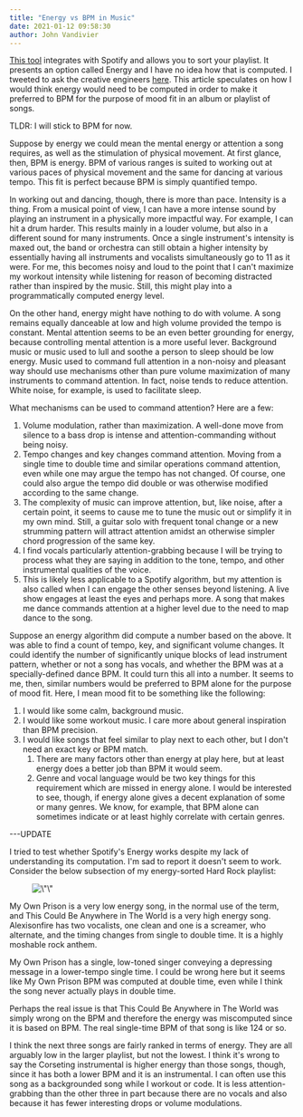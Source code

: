 ```yaml
---
title: "Energy vs BPM in Music"
date: 2021-01-12 09:58:30
author: John Vandivier
---
```




<!-- wp:paragraph -->
<p><a href=\"http://sortyourmusic.playlistmachinery.com/#\">This tool</a> integrates with Spotify and allows you to sort your playlist. It presents an option called Energy and I have no idea how that is computed. I tweeted to ask the creative engineers <a href=\"https://twitter.com/JohnVandivier/status/1348979690493587457\\\">here</a>. This article speculates on how I would think energy would need to be computed in order to make it preferred to BPM for the purpose of mood fit in an album or playlist of songs.</p>
<!-- /wp:paragraph -->

<!-- wp:paragraph -->
<p>TLDR: I will stick to BPM for now.</p>
<!-- /wp:paragraph -->

<!-- wp:paragraph -->
<p>Suppose by energy we could mean the mental energy or attention a song requires, as well as the stimulation of physical movement. At first glance, then, BPM is energy. BPM of various ranges is suited to working out at various paces of physical movement and the same for dancing at various tempo. This fit is perfect because BPM is simply quantified tempo.</p>
<!-- /wp:paragraph -->

<!-- wp:paragraph -->
<p>In working out and dancing, though, there is more than pace. Intensity is a thing. From a musical point of view, I can have a more intense sound by playing an instrument in a physically more impactful way. For example, I can hit a drum harder. This results mainly in a louder volume, but also in a different sound for many instruments. Once a single instrument's intensity is maxed out, the band or orchestra can still obtain a higher intensity by essentially having all instruments and vocalists simultaneously go to 11 as it were. For me, this becomes noisy and loud to the point that I can't maximize my workout intensity while listening for reason of becoming distracted rather than inspired by the music. Still, this might play into a programmatically computed energy level.</p>
<!-- /wp:paragraph -->

<!-- wp:paragraph -->
<p>On the other hand, energy might have nothing to do with volume. A song remains equally danceable at low and high volume provided the tempo is constant. Mental attention seems to be an even better grounding for energy, because controlling mental attention is a more useful lever. Background music or music used to lull and soothe a person to sleep should be low energy. Music used to command full attention in a non-noisy and pleasant way should use mechanisms other than pure volume maximization of many instruments to command attention. In fact, noise tends to reduce attention. White noise, for example, is used to facilitate sleep.</p>
<!-- /wp:paragraph -->

<!-- wp:paragraph -->
<p>What mechanisms can be used to command attention? Here are a few:</p>
<!-- /wp:paragraph -->

<!-- wp:list {\"ordered\":true} -->
<ol><li>Volume modulation, rather than maximization. A well-done move from silence to a bass drop is intense and attention-commanding without being noisy.</li><li>Tempo changes and key changes command attention. Moving from a single time to double time and similar operations command attention, even while one may argue the tempo has not changed. Of course, one could also argue the tempo did double or was otherwise modified according to the same change.</li><li>The complexity of music can improve attention, but, like noise, after a certain point, it seems to cause me to tune the music out or simplify it in my own mind. Still, a guitar solo with frequent tonal change or a new strumming pattern will attract attention amidst an otherwise simpler chord progression of the same key.</li><li>I find vocals particularly attention-grabbing because I will be trying to process what they are saying in addition to the tone, tempo, and other instrumental qualities of the voice.</li><li>This is likely less applicable to a Spotify algorithm, but my attention is also called when I can engage the other senses beyond listening. A live show engages at least the eyes and perhaps more. A song that makes me dance commands attention at a higher level due to the need to map dance to the song.</li></ol>
<!-- /wp:list -->

<!-- wp:paragraph -->
<p>Suppose an energy algorithm did compute a number based on the above. It was able to find a count of tempo, key, and significant volume changes. It could identify the number of significantly unique blocks of lead instrument pattern, whether or not a song has vocals, and whether the BPM was at a specially-defined dance BPM. It could turn this all into a number. It seems to me, then, similar numbers would be preferred to BPM alone for the purpose of mood fit. Here, I mean mood fit to be something like the following:</p>
<!-- /wp:paragraph -->

<!-- wp:list {\"ordered\":true} -->
<ol><li>I would like some calm, background music.</li><li>I would like some workout music. I care more about general inspiration than BPM precision.</li><li>I would like songs that feel similar to play next to each other, but I don't need an exact key or BPM match.<ol><li>There are many factors other than energy at play here, but at least energy does a better job than BPM it would seem.</li><li>Genre and vocal language would be two key things for this requirement which are missed in energy alone. I would be interested to see, though, if energy alone gives a decent explanation of some or many genres. We know, for example, that BPM alone can sometimes indicate or at least highly correlate with certain genres.</li></ol></li></ol>
<!-- /wp:list -->

<!-- wp:paragraph -->
<p>---UPDATE</p>
<!-- /wp:paragraph -->

<!-- wp:paragraph -->
<p>I tried to test whether Spotify's Energy works despite my lack of understanding its computation. I'm sad to report it doesn't seem to work. Consider the below subsection of my energy-sorted Hard Rock playlist:</p>
<!-- /wp:paragraph -->

<!-- wp:image {\"align\":\"center\",\"id\":7740,\"sizeSlug\":\"large\",\"linkDestination\":\"none\"} -->
<div class=\"wp-block-image\"><figure class=\"aligncenter size-large\"><img src=\"https://www.afterecon.com/wp-content/uploads/2021/01/image-1.png\" alt=\"\" class=\"wp-image-7740\"/></figure></div>
<!-- /wp:image -->

<!-- wp:paragraph -->
<p>My Own Prison is a very low energy song, in the normal use of the term, and This Could Be Anywhere in The World is a very high energy song. Alexisonfire has two vocalists, one clean and one is a screamer, who alternate, and the timing changes from single to double time. It is a highly moshable rock anthem.</p>
<!-- /wp:paragraph -->

<!-- wp:paragraph -->
<p>My Own Prison has a single, low-toned singer conveying a depressing message in a lower-tempo single time. I could be wrong here but it seems like My Own Prison BPM was computed at double time, even while I think the song never actually plays in double time.</p>
<!-- /wp:paragraph -->

<!-- wp:paragraph -->
<p>Perhaps the real issue is that This Could Be Anywhere in The World was simply wrong on the BPM and therefore the energy was miscomputed since it is based on BPM. The real single-time BPM of that song is like 124 or so.</p>
<!-- /wp:paragraph -->

<!-- wp:paragraph -->
<p>I think the next three songs are fairly ranked in terms of energy. They are all arguably low in the larger playlist, but not the lowest. I think it's wrong to say the Corseting instrumental is higher energy than those songs, though, since it has both a lower BPM and it is an instrumental. I can often use this song as a backgrounded song while I workout or code. It is less attention-grabbing than the other three in part because there are no vocals and also because it has fewer interesting drops or volume modulations.</p>
<!-- /wp:paragraph -->